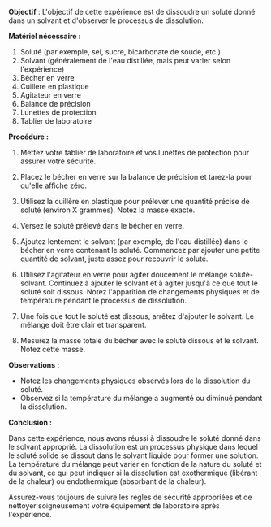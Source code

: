 **Objectif** : L'objectif de cette expérience est de dissoudre un soluté donné dans un solvant et d'observer le processus de dissolution.

**Matériel nécessaire :**
1. Soluté (par exemple, sel, sucre, bicarbonate de soude, etc.)
2. Solvant (généralement de l'eau distillée, mais peut varier selon l'expérience)
3. Bécher en verre
4. Cuillère en plastique
5. Agitateur en verre
6. Balance de précision
7. Lunettes de protection
8. Tablier de laboratoire

**Procédure :**

1. Mettez votre tablier de laboratoire et vos lunettes de protection pour assurer votre sécurité.

2. Placez le bécher en verre sur la balance de précision et tarez-la pour qu'elle affiche zéro.

3. Utilisez la cuillère en plastique pour prélever une quantité précise de soluté (environ X grammes). Notez la masse exacte.

4. Versez le soluté prélevé dans le bécher en verre.

5. Ajoutez lentement le solvant (par exemple, de l'eau distillée) dans le bécher en verre contenant le soluté. Commencez par ajouter une petite quantité de solvant, juste assez pour recouvrir le soluté.

6. Utilisez l'agitateur en verre pour agiter doucement le mélange soluté-solvant. Continuez à ajouter le solvant et à agiter jusqu'à ce que tout le soluté soit dissous. Notez l'apparition de changements physiques et de température pendant le processus de dissolution.

7. Une fois que tout le soluté est dissous, arrêtez d'ajouter le solvant. Le mélange doit être clair et transparent.

8. Mesurez la masse totale du bécher avec le soluté dissous et le solvant. Notez cette masse.

**Observations :**

- Notez les changements physiques observés lors de la dissolution du soluté.
- Observez si la température du mélange a augmenté ou diminué pendant la dissolution.

**Conclusion :**

Dans cette expérience, nous avons réussi à dissoudre le soluté donné dans le solvant approprié. La dissolution est un processus physique dans lequel le soluté solide se dissout dans le solvant liquide pour former une solution. La température du mélange peut varier en fonction de la nature du soluté et du solvant, ce qui peut indiquer si la dissolution est exothermique (libérant de la chaleur) ou endothermique (absorbant de la chaleur).

Assurez-vous toujours de suivre les règles de sécurité appropriées et de nettoyer soigneusement votre équipement de laboratoire après l'expérience.
